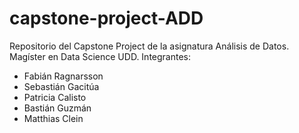 # capstone-project-ADD
Repositorio del Capstone Project de la asignatura Análisis de Datos. Magíster en Data Science UDD.
Integrantes:
- Fabián Ragnarsson
- Sebastián Gacitúa
- Patricia Calisto
- Bastián Guzmán
- Matthias Clein